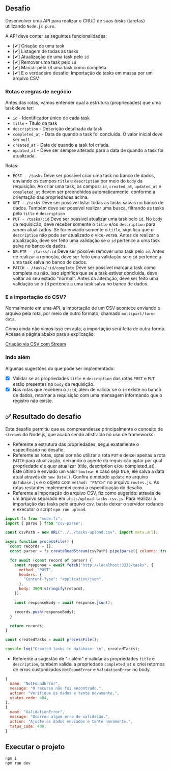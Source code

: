 ## Desafio

Desenvolver uma API para realizar o CRUD de suas _tasks_ (tarefas) utilizando `Node.js puro`.

A API deve conter as seguintes funcionalidades:

- [✔] Criação de uma task
- [✔] Listagem de todas as tasks
- [✔] Atualização de uma task pelo `id`
- [✔] Remover uma task pelo `id`
- [✔] Marcar pelo `id` uma task como completa
- [✔] E o verdadeiro desafio: Importação de tasks em massa por um arquivo CSV

### Rotas e regras de negócio

Antes das rotas, vamos entender qual a estrutura (propriedades) que uma task deve ter:

- `id` - Identificador único de cada task
- `title` - Título da task
- `description` - Descrição detalhada da task
- `completed_at` - Data de quando a task foi concluída. O valor inicial deve ser `null`
- `created_at` - Data de quando a task foi criada.
- `updated_at` - Deve ser sempre alterado para a data de quando a task foi atualizada.

Rotas:

- `POST - /tasks`
  Deve ser possível criar uma task no banco de dados, enviando os campos `title` e `description` por meio do `body` da requisição.
  Ao criar uma task, os campos: `id`, `created_at`, `updated_at` e `completed_at` devem ser preenchidos automaticamente, conforme a orientação das propriedades acima.
- `GET - /tasks`
  Deve ser possível listar todas as tasks salvas no banco de dados.
  Também deve ser possível realizar uma busca, filtrando as tasks pelo `title` e `description`
- `PUT - /tasks/:id`
  Deve ser possível atualizar uma task pelo `id`.
  No `body` da requisição, deve receber somente o `title` e/ou `description` para serem atualizados.
  Se for enviado somente o `title`, significa que o `description` não pode ser atualizado e vice-versa.
  Antes de realizar a atualização, deve ser feito uma validação se o `id` pertence a uma task salva no banco de dados.
- `DELETE - /tasks/:id`
  Deve ser possível remover uma task pelo `id`.
  Antes de realizar a remoção, deve ser feito uma validação se o `id` pertence a uma task salva no banco de dados.
- `PATCH - /tasks/:id/complete`
  Deve ser possível marcar a task como completa ou não. Isso significa que se a task estiver concluída, deve voltar ao seu estado “normal”.
  Antes da alteração, deve ser feito uma validação se o `id` pertence a uma task salva no banco de dados.

### E a importação do CSV?

Normalmente em uma API, a importação de um CSV acontece enviando o arquivo pela rota, por meio de outro formato, chamado `multipart/form-data`.

Como ainda não vimos isso em aula, a importação será feita de outra forma. Acesse a página abaixo para a explicação:

[Criação via CSV com Stream](https://www.notion.so/Cria-o-via-CSV-com-Stream-21ba6d279991473792787d9265212181?pvs=21)

### Indo além

Algumas sugestões do que pode ser implementado:

- [x] Validar se as propriedades `title` e `description` das rotas `POST` e `PUT` estão presentes no `body` da requisição.
- [x] Nas rotas que recebem o `/:id`, além de validar se o `id` existe no banco de dados, retornar a requisição com uma mensagem informando que o registro não existe.

## ✅ Resultado do desafio

Este desafio permitiu que eu compreendesse principalmente o conceito de `streams` do Node.js, que acaba sendo abstraído no uso de frameworks.

- Referente a estrutura das propriedades, segui exatamente o especificado no desafio.
- Referente as rotas, optei por não utilizar a rota `PUT` e deixei apenas a rota `PATCH` para atualização, deixando o agente da requisição optar por qual propriedade ele quer atualizar (title, description e/ou completed_at). Este último é enviado um valor `boolean` e caso seja true, ele salva a data atual através do `new Date()`. Confira o método `update` no arquivo `database.js` e o objeto com `method: "PATCH"` no arquivo `routes.js`. As rotas restantes implementei como a especificação do desafio.
- Referente a importação do arquivo CSV, fiz como sugerido: através de um arquivo separado em `utils/upload-tasks-csv.js`. Para realizar a importação das tasks pelo arquivo csv, basta deixar o servidor rodando e executar o script `npm run upload`.

```js
import fs from "node:fs";
import { parse } from "csv-parse";

const csvPath = new URL("../../tasks-upload.csv", import.meta.url);

async function processFile() {
  const records = [];
  const parser = fs.createReadStream(csvPath).pipe(parse({ columns: true }));

  for await (const record of parser) {
    const response = await fetch("http://localhost:3333/tasks", {
      method: "POST",
      headers: {
        "Content-Type": "application/json",
      },
      body: JSON.stringify(record),
    });

    const responseBody = await response.json();

    records.push(responseBody);
  }

  return records;
}

const createdTasks = await processFile();

console.log("Created tasks in database: \n", createdTasks);
```

- Referente a sugestão de "ir além" e validar as propriedades `title` e `description`, também validei a propriedade `completed_at` e criei retornos de erros customizados `NotFoundError` e `ValidationError` no body.

```js
{
  name: "NotFoundError",
  message: "O recurso não foi encontrado.",
  action: "Verifique os dados e tente novamente.",
  status_code: 404,
},
{
  name: "ValidationError",
  message: "Ocorreu algum erro de validação.",
  action: "Ajuste os dados enviados e tente novamente.",
  tatus_code: 400,
}
```

## Executar o projeto

```bash
npm i
npm run dev
```
